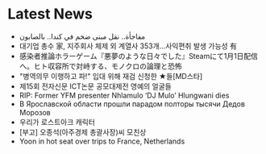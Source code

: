 # Latest News
-  مفاجأة.. نقل مبنى ضخم في كندا.. بالصابون
-  대기업 총수 家, 지주회사 체제 외 계열사 353개…사익편취 발생 가능성 有
-  感染者推論ホラーゲーム『悪夢のような日々でした』Steamにて1月1日配信へ。ヒト収容所で対峙する、モノクロの論理と恐怖
-  "병역의무 이행하고 파!" 입대 위해 재검 신청한 ★들[MD스타]
-  제15회 전자신문 ICT논문 공모대제전 영예의 얼굴들
-  RIP: Former YFM presenter Nhlamulo ‘DJ Mulo’ Hlungwani dies
-  В Ярославской области прошли парадом полторы тысячи Дедов Морозов
-  우리가 로스트아크 캐릭터
-  [부고] 오종석(아주경제 총괄사장)씨 모친상
-  Yoon in hot seat over trips to France, Netherlands
